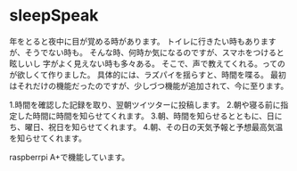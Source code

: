 # sleepSpeak
年をとると夜中に目が覚める時があります。
トイレに行きたい時もありますが、そうでない時も。
そんな時、何時か気になるのですが、スマホをつけると眩しいし
字がよく見えない時も多々ある。
そこで、声で教えてくれる。ってのが欲しくて作りました。
具体的には、ラズパイを揺らすと、時間を喋る。
最初はそれだけの機能だったのですが、少しづつ機能が追加されて、今に至ります。

1.時間を確認した記録を取り、翌朝ツイツターに投稿します。
2.朝や寝る前に指定した時間に時間を知らせてくれます。
3.朝、時間を知らせるとともに、日にち、曜日、祝日を知らせてくれます。
4.朝、その日の天気予報と予想最高気温を知らせてくれます。

raspberrpi A+で機能しています。

